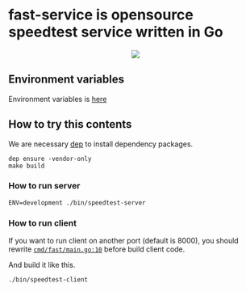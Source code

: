 # fast-service is opensource speedtest service written in Go

<p align="center">
<img src="https://user-images.githubusercontent.com/6500104/54086456-fc5dd100-438c-11e9-9858-2c2e1dacd702.gif"></img>
</p>

## Environment variables

Environment variables is [here](https://github.com/Code-Hex/fast-service/blob/9e3a385f34985237c655efd9aedddbf05ef3ae45/internal/config/config.go#L12-L24)

## How to try this contents

We are necessary [dep](https://github.com/golang/dep#installation) to install dependency packages.

    dep ensure -vendor-only
    make build

### How to run server

    ENV=development ./bin/speedtest-server

### How to run client

If you want to run client on another port (default is 8000), you should rewrite [`cmd/fast/main.go:10`](https://github.com/Code-Hex/fast-service/blob/8c70fbfef8c6efcbd7e6a75e459ec8cf83dde6b5/cmd/fast/main.go#L10) before build client code.

And build it like this.

    ./bin/speedtest-client
